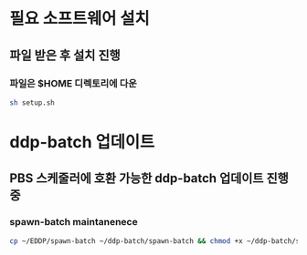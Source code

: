 # 필요 소프트웨어 설치
## 파일 받은 후 설치 진행
### 파일은 $HOME 디렉토리에 다운
```bash
sh setup.sh
```

# ddp-batch 업데이트
## PBS 스케줄러에 호환 가능한 ddp-batch 업데이트 진행 중
### spawn-batch maintanenece
```bash
cp ~/EDDP/spawn-batch ~/ddp-batch/spawn-batch && chmod +x ~/ddp-batch/spawn-batch
```
